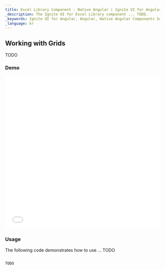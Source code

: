 ```yaml
---
title: Excel Library Component - Native Angular | Ignite UI for Angular
_description: The Ignite UI for Excel Library component ... TODO.
_keywords: Ignite UI for Angular, Angular, Native Angular Components Suite, Native Angular Controls, Native Angular Components, Native Angular Components Library, Angular Excel Library, Angular Excel Library Example, Angular Excel Library Component, Angular Excel Engine
_language: kr
---
```

## Working with Grids

TODO

### Demo
<div class="sample-container loading" style="height: 500px">
    <iframe id="excel-library-overview-sample-iframe" src='{environment:demosBaseUrl}/excel-library/working-with-grids' width="100%" height="100%" seamless="" frameBorder="0" onload="onSampleIframeContentLoaded(this);"></iframe>
</div>
<div>
    <!-- TODO uncomment when Stackblitz is ready for EXCEL
    <button data-localize="stackblitz" disabled class="stackblitz-btn"   data-iframe-id="excel-library-working-with-grids-iframe" data-demos-base-url="{environment:demosBaseUrl}">StackBlitz 에서보기
    </button> -->
</div> 

<div class="divider--half"></div>

### Usage
The following code demonstrates how to use ... TODO

```typescript

TODO

```